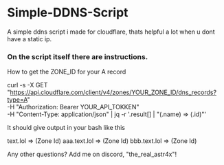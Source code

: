 # Simple-DDNS-Script
A simple ddns script i made for cloudflare, thats helpful a lot when u dont have a static ip.

### On the script itself there are instructions.



How to get the ZONE_ID for your A record

curl -s -X GET "https://api.cloudflare.com/client/v4/zones/YOUR_ZONE_ID/dns_records?type=A" \
  -H "Authorization: Bearer YOUR_API_TOKKEN" \
  -H "Content-Type: application/json" | jq -r '.result[] | "\(.name) => \(.id)"'

It should give output in your bash like this

text.lol => (Zone Id) 
aaa.text.lol => (Zone Id) 
bbb.text.lol => (Zone Id)

Any other questions? Add me on discord, "the_real_astr4x"!
